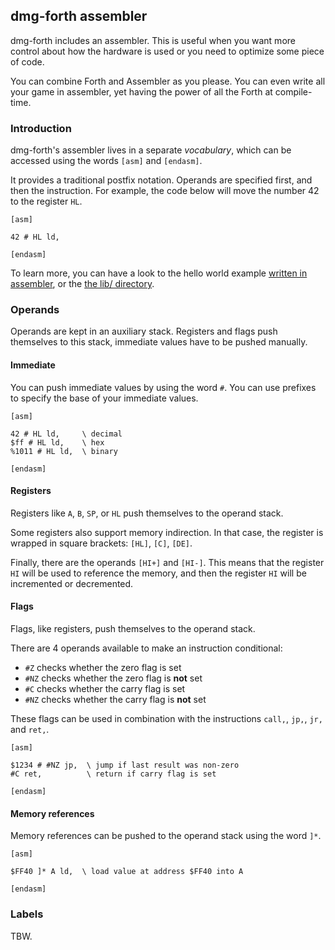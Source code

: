 ## dmg-forth assembler

dmg-forth includes an assembler. This is useful when you want more
control about how the hardware is used or you need to optimize some
piece of code.

You can combine Forth and Assembler as you please. You can even write
all your game in assembler, yet having the power of all the Forth at
compile-time.

### Introduction

dmg-forth's assembler lives in a separate *vocabulary*, which can be accessed using the words `[asm]` and `[endasm]`.

It provides a traditional postfix notation. Operands are specified
first, and then the instruction. For example, the code below will move
the number 42 to the register `HL`.

```forth
[asm]

42 # HL ld,

[endasm]
```

To learn more, you can have a look to the hello world example
[written in assembler](https://github.com/ams-hackers/dmg-forth/blob/master/examples/hello-world-asm/hello.fs),
or the [the lib/ directory](https://github.com/ams-hackers/dmg-forth/tree/master/lib).


### Operands

Operands are kept in an auxiliary stack. Registers and flags push themselves
to this stack, immediate values have to be pushed manually.

#### Immediate

You can push immediate values by using the word `#`. You can use
prefixes to specify the base of your immediate values.

```forth
[asm]

42 # HL ld,     \ decimal
$ff # HL ld,    \ hex
%1011 # HL ld,  \ binary

[endasm]
```

#### Registers

Registers like `A`, `B`, `SP`, or `HL` push themselves to the operand
stack.

Some registers also support memory indirection. In that case, the
register is wrapped in square brackets: `[HL]`, `[C]`, `[DE]`.

Finally, there are the operands `[HI+]` and `[HI-]`. This means that
the register `HI` will be used to reference the memory, and then the
register `HI` will be incremented or decremented.

#### Flags

Flags, like registers, push themselves to the operand stack.

There are 4 operands available to make an instruction conditional:
- `#Z` checks whether the zero flag is set
- `#NZ` checks whether the zero flag is **not** set
- `#C` checks whether the carry flag is set
- `#NZ` checks whether the carry flag is **not** set

These flags can be used in combination with the instructions `call,`, `jp,`, `jr,` and `ret,`.

```forth
[asm]

$1234 # #NZ jp,  \ jump if last result was non-zero
#C ret,          \ return if carry flag is set

[endasm]
```

#### Memory references

Memory references can be pushed to the operand stack using the word `]*`.

```forth
[asm]

$FF40 ]* A ld,  \ load value at address $FF40 into A

[endasm]
```

### Labels

TBW.
